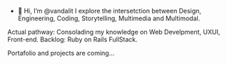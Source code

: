 - 👋 Hi, I’m @vandalit
I explore the intersetction between Design, Engineering, Coding, Storytelling, Multimedia and Multimodal.

Actual pathway: Consolading my knowledge on Web Develpment, UXUI, Front-end. 
Backlog: Ruby on Rails FullStack.

Portafolio and projects are coming...

<!---
vandalit/vandalit is a ✨ special ✨ repository because its `README.md` (this file) appears on your GitHub profile.
You can click the Preview link to take a look at your changes.
--->
